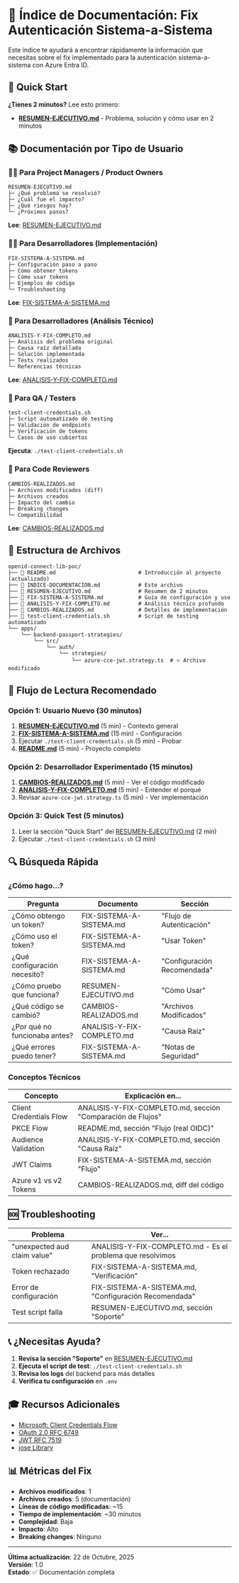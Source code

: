 # 📖 Índice de Documentación: Fix Autenticación Sistema-a-Sistema

Este índice te ayudará a encontrar rápidamente la información que necesitas sobre el fix implementado para la autenticación sistema-a-sistema con Azure Entra ID.

## 🚀 Quick Start

**¿Tienes 2 minutos?** Lee esto primero:
- **[RESUMEN-EJECUTIVO.md](./RESUMEN-EJECUTIVO.md)** - Problema, solución y cómo usar en 2 minutos

## 📚 Documentación por Tipo de Usuario

### 👨‍💼 Para Project Managers / Product Owners

```
RESUMEN-EJECUTIVO.md
├─ ¿Qué problema se resolvió?
├─ ¿Cuál fue el impacto?
├─ ¿Qué riesgos hay?
└─ ¿Próximos pasos?
```

**Lee**: [RESUMEN-EJECUTIVO.md](./RESUMEN-EJECUTIVO.md)

### 👨‍💻 Para Desarrolladores (Implementación)

```
FIX-SISTEMA-A-SISTEMA.md
├─ Configuración paso a paso
├─ Cómo obtener tokens
├─ Cómo usar tokens
├─ Ejemplos de código
└─ Troubleshooting
```

**Lee**: [FIX-SISTEMA-A-SISTEMA.md](./FIX-SISTEMA-A-SISTEMA.md)

### 🔧 Para Desarrolladores (Análisis Técnico)

```
ANALISIS-Y-FIX-COMPLETO.md
├─ Análisis del problema original
├─ Causa raíz detallada
├─ Solución implementada
├─ Tests realizados
└─ Referencias técnicas
```

**Lee**: [ANALISIS-Y-FIX-COMPLETO.md](./ANALISIS-Y-FIX-COMPLETO.md)

### 🧪 Para QA / Testers

```
test-client-credentials.sh
├─ Script automatizado de testing
├─ Validación de endpoints
├─ Verificación de tokens
└─ Casos de uso cubiertos
```

**Ejecuta**: `./test-client-credentials.sh`

### 📝 Para Code Reviewers

```
CAMBIOS-REALIZADOS.md
├─ Archivos modificados (diff)
├─ Archivos creados
├─ Impacto del cambio
├─ Breaking changes
└─ Compatibilidad
```

**Lee**: [CAMBIOS-REALIZADOS.md](./CAMBIOS-REALIZADOS.md)

## 📁 Estructura de Archivos

```
openid-connect-lib-poc/
├── 📄 README.md                          # Introducción al proyecto (actualizado)
├── 📄 INDICE-DOCUMENTACION.md            # Este archivo
├── 📄 RESUMEN-EJECUTIVO.md               # Resumen de 2 minutos
├── 📄 FIX-SISTEMA-A-SISTEMA.md           # Guía de configuración y uso
├── 📄 ANALISIS-Y-FIX-COMPLETO.md         # Análisis técnico profundo
├── 📄 CAMBIOS-REALIZADOS.md              # Detalles de implementación
├── 🔧 test-client-credentials.sh         # Script de testing automatizado
└── apps/
    └── backend-passport-strategies/
        └── src/
            └── auth/
                └── strategies/
                    └── azure-cce-jwt.strategy.ts  # ⭐ Archivo modificado
```

## 🎯 Flujo de Lectura Recomendado

### Opción 1: Usuario Nuevo (30 minutos)
1. **[RESUMEN-EJECUTIVO.md](./RESUMEN-EJECUTIVO.md)** (5 min) - Contexto general
2. **[FIX-SISTEMA-A-SISTEMA.md](./FIX-SISTEMA-A-SISTEMA.md)** (15 min) - Configuración
3. Ejecutar `./test-client-credentials.sh` (5 min) - Probar
4. **[README.md](./README.md)** (5 min) - Proyecto completo

### Opción 2: Desarrollador Experimentado (15 minutos)
1. **[CAMBIOS-REALIZADOS.md](./CAMBIOS-REALIZADOS.md)** (5 min) - Ver el código modificado
2. **[ANALISIS-Y-FIX-COMPLETO.md](./ANALISIS-Y-FIX-COMPLETO.md)** (5 min) - Entender el porqué
3. Revisar `azure-cce-jwt.strategy.ts` (5 min) - Ver implementación

### Opción 3: Quick Test (5 minutos)
1. Leer la sección "Quick Start" del [RESUMEN-EJECUTIVO.md](./RESUMEN-EJECUTIVO.md) (2 min)
2. Ejecutar `./test-client-credentials.sh` (3 min)

## 🔍 Búsqueda Rápida

### ¿Cómo hago...?

| Pregunta | Documento | Sección |
|----------|-----------|---------|
| ¿Cómo obtengo un token? | FIX-SISTEMA-A-SISTEMA.md | "Flujo de Autenticación" |
| ¿Cómo uso el token? | FIX-SISTEMA-A-SISTEMA.md | "Usar Token" |
| ¿Qué configuración necesito? | FIX-SISTEMA-A-SISTEMA.md | "Configuración Recomendada" |
| ¿Cómo pruebo que funciona? | RESUMEN-EJECUTIVO.md | "Cómo Usar" |
| ¿Qué código se cambió? | CAMBIOS-REALIZADOS.md | "Archivos Modificados" |
| ¿Por qué no funcionaba antes? | ANALISIS-Y-FIX-COMPLETO.md | "Causa Raíz" |
| ¿Qué errores puedo tener? | FIX-SISTEMA-A-SISTEMA.md | "Notas de Seguridad" |

### Conceptos Técnicos

| Concepto | Explicación en... |
|----------|------------------|
| Client Credentials Flow | ANALISIS-Y-FIX-COMPLETO.md, sección "Comparación de Flujos" |
| PKCE Flow | README.md, sección "Flujo (real OIDC)" |
| Audience Validation | ANALISIS-Y-FIX-COMPLETO.md, sección "Causa Raíz" |
| JWT Claims | FIX-SISTEMA-A-SISTEMA.md, sección "Flujo" |
| Azure v1 vs v2 Tokens | CAMBIOS-REALIZADOS.md, diff del código |

## 🆘 Troubleshooting

| Problema | Ver... |
|----------|--------|
| "unexpected aud claim value" | ANALISIS-Y-FIX-COMPLETO.md - Es el problema que resolvimos |
| Token rechazado | FIX-SISTEMA-A-SISTEMA.md, "Verificación" |
| Error de configuración | FIX-SISTEMA-A-SISTEMA.md, "Configuración Recomendada" |
| Test script falla | RESUMEN-EJECUTIVO.md, sección "Soporte" |

## 📞 ¿Necesitas Ayuda?

1. **Revisa la sección "Soporte"** en [RESUMEN-EJECUTIVO.md](./RESUMEN-EJECUTIVO.md)
2. **Ejecuta el script de test**: `./test-client-credentials.sh`
3. **Revisa los logs** del backend para más detalles
4. **Verifica tu configuración** en `.env`

## 🎓 Recursos Adicionales

- [Microsoft: Client Credentials Flow](https://learn.microsoft.com/en-us/azure/active-directory/develop/v2-oauth2-client-creds-grant-flow)
- [OAuth 2.0 RFC 6749](https://datatracker.ietf.org/doc/html/rfc6749)
- [JWT RFC 7519](https://datatracker.ietf.org/doc/html/rfc7519)
- [jose Library](https://github.com/panva/jose)

## 📊 Métricas del Fix

- **Archivos modificados**: 1
- **Archivos creados**: 5 (documentación)
- **Líneas de código modificadas**: ~15
- **Tiempo de implementación**: ~30 minutos
- **Complejidad**: Baja
- **Impacto**: Alto
- **Breaking changes**: Ninguno

---

**Última actualización**: 22 de Octubre, 2025  
**Versión**: 1.0  
**Estado**: ✅ Documentación completa
